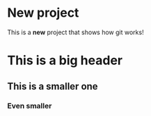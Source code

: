 # New project
This is a **new** project that shows how git works!

# This is a big header
## This is a smaller one
### Even smaller